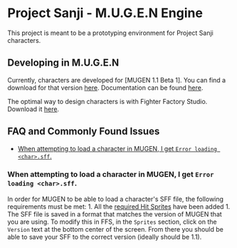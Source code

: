 # Project Sanji - M.U.G.E.N Engine
This project is meant to be a prototyping environment for Project Sanji characters.

## Developing in M.U.G.E.N
Currently, characters are developed for [MUGEN 1.1 Beta 1].
You can find a download for that version [here](https://mugenarchive.com/forums/downloads.php?do=file&id=5283--official-mugen-1-1-beta-1-elecbyte). Documentation can be found [here](https://mugenarchive.com/docs/1.1/mugen.html#documentation).

The optimal way to design characters is with Fighter Factory Studio. Download it [here](http://fighterfactory.virtualltek.com/download).

## FAQ and Commonly Found Issues
- [When attempting to load a character in MUGEN, I get `Error loading <char>.sff`.](faq-error-loading-sff)

### <a name="faq-error-loading-sff"></a>When attempting to load a character in MUGEN, I get `Error loading <char>.sff`.
In order for MUGEN to be able to load a character's SFF file, the following requirements must be met:
    1. All the [required Hit Sprites](https://mugenarchive.com/docs/1.1/spr.html) have been added
    1. The SFF file is saved in a format that matches the version of MUGEN that you are using. To modify this in FFS, in the `Sprites` section, click on the `Version` text at the bottom center of the screen.
    From there you should be able to save your SFF to the correct version (ideally should be 1.1).
